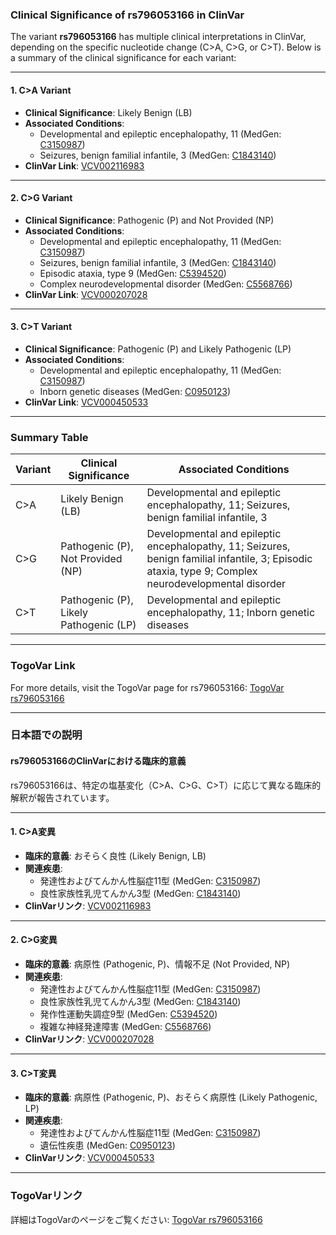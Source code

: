 ### Clinical Significance of rs796053166 in ClinVar

The variant **rs796053166** has multiple clinical interpretations in ClinVar, depending on the specific nucleotide change (C>A, C>G, or C>T). Below is a summary of the clinical significance for each variant:

---

#### 1. **C>A Variant**
- **Clinical Significance**: Likely Benign (LB)
- **Associated Conditions**:
  - Developmental and epileptic encephalopathy, 11 (MedGen: [C3150987](https://www.ncbi.nlm.nih.gov/medgen/C3150987))
  - Seizures, benign familial infantile, 3 (MedGen: [C1843140](https://www.ncbi.nlm.nih.gov/medgen/C1843140))
- **ClinVar Link**: [VCV002116983](https://www.ncbi.nlm.nih.gov/clinvar/variation/2116983)

---

#### 2. **C>G Variant**
- **Clinical Significance**: Pathogenic (P) and Not Provided (NP)
- **Associated Conditions**:
  - Developmental and epileptic encephalopathy, 11 (MedGen: [C3150987](https://www.ncbi.nlm.nih.gov/medgen/C3150987))
  - Seizures, benign familial infantile, 3 (MedGen: [C1843140](https://www.ncbi.nlm.nih.gov/medgen/C1843140))
  - Episodic ataxia, type 9 (MedGen: [C5394520](https://www.ncbi.nlm.nih.gov/medgen/C5394520))
  - Complex neurodevelopmental disorder (MedGen: [C5568766](https://www.ncbi.nlm.nih.gov/medgen/C5568766))
- **ClinVar Link**: [VCV000207028](https://www.ncbi.nlm.nih.gov/clinvar/variation/207028)

---

#### 3. **C>T Variant**
- **Clinical Significance**: Pathogenic (P) and Likely Pathogenic (LP)
- **Associated Conditions**:
  - Developmental and epileptic encephalopathy, 11 (MedGen: [C3150987](https://www.ncbi.nlm.nih.gov/medgen/C3150987))
  - Inborn genetic diseases (MedGen: [C0950123](https://www.ncbi.nlm.nih.gov/medgen/C0950123))
- **ClinVar Link**: [VCV000450533](https://www.ncbi.nlm.nih.gov/clinvar/variation/450533)

---

### Summary Table
| Variant | Clinical Significance | Associated Conditions |
|---------|------------------------|-----------------------|
| C>A     | Likely Benign (LB)    | Developmental and epileptic encephalopathy, 11; Seizures, benign familial infantile, 3 |
| C>G     | Pathogenic (P), Not Provided (NP) | Developmental and epileptic encephalopathy, 11; Seizures, benign familial infantile, 3; Episodic ataxia, type 9; Complex neurodevelopmental disorder |
| C>T     | Pathogenic (P), Likely Pathogenic (LP) | Developmental and epileptic encephalopathy, 11; Inborn genetic diseases |

---

### TogoVar Link
For more details, visit the TogoVar page for rs796053166: [TogoVar rs796053166](https://togovar.org/variant/2-165389450-C-A)

---

### 日本語での説明

#### rs796053166のClinVarにおける臨床的意義
rs796053166は、特定の塩基変化（C>A、C>G、C>T）に応じて異なる臨床的解釈が報告されています。

---

#### 1. **C>A変異**
- **臨床的意義**: おそらく良性 (Likely Benign, LB)
- **関連疾患**:
  - 発達性およびてんかん性脳症11型 (MedGen: [C3150987](https://www.ncbi.nlm.nih.gov/medgen/C3150987))
  - 良性家族性乳児てんかん3型 (MedGen: [C1843140](https://www.ncbi.nlm.nih.gov/medgen/C1843140))
- **ClinVarリンク**: [VCV002116983](https://www.ncbi.nlm.nih.gov/clinvar/variation/2116983)

---

#### 2. **C>G変異**
- **臨床的意義**: 病原性 (Pathogenic, P)、情報不足 (Not Provided, NP)
- **関連疾患**:
  - 発達性およびてんかん性脳症11型 (MedGen: [C3150987](https://www.ncbi.nlm.nih.gov/medgen/C3150987))
  - 良性家族性乳児てんかん3型 (MedGen: [C1843140](https://www.ncbi.nlm.nih.gov/medgen/C1843140))
  - 発作性運動失調症9型 (MedGen: [C5394520](https://www.ncbi.nlm.nih.gov/medgen/C5394520))
  - 複雑な神経発達障害 (MedGen: [C5568766](https://www.ncbi.nlm.nih.gov/medgen/C5568766))
- **ClinVarリンク**: [VCV000207028](https://www.ncbi.nlm.nih.gov/clinvar/variation/207028)

---

#### 3. **C>T変異**
- **臨床的意義**: 病原性 (Pathogenic, P)、おそらく病原性 (Likely Pathogenic, LP)
- **関連疾患**:
  - 発達性およびてんかん性脳症11型 (MedGen: [C3150987](https://www.ncbi.nlm.nih.gov/medgen/C3150987))
  - 遺伝性疾患 (MedGen: [C0950123](https://www.ncbi.nlm.nih.gov/medgen/C0950123))
- **ClinVarリンク**: [VCV000450533](https://www.ncbi.nlm.nih.gov/clinvar/variation/450533)

---

### TogoVarリンク
詳細はTogoVarのページをご覧ください: [TogoVar rs796053166](https://togovar.org/variant/2-165389450-C-A)